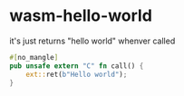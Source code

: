 # wasm-hello-world

it's just returns "hello world" whenver called

```rust
#[no_mangle]
pub unsafe extern "C" fn call() {
    ext::ret(b"Hello world");
}
```
